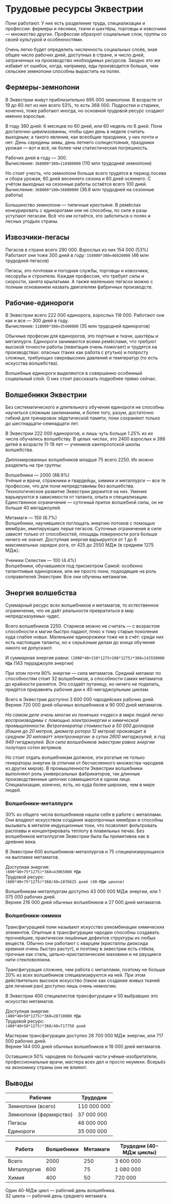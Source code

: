 # Трудовые ресурсы Эквестрии

Пони работают. У них есть разделение труда, специализации и профессии: фермеры и лесники, ткачи и шахтёры, торговцы и извозчики — множество других. Профессии образуют социальные слои, группы со своей культурой и особенностями.

Очень легко будет определить численность социальных слоёв, зная общее число рабочих дней, доступных в стране, и число дней, затраченных на производство необходимых ресурсов. Заодно это же избавит от ошибок, когда, например, еды производится больше, чем сельские земнопони способны вырастить на полях.

## Фермеры-земнопони

В Эквестрии живут приблизительно 695 000 земнопони. В возрасте от 19 до 60 лет из них всего 53%, то есть 368 000. Подростки и старики, конечно, тоже работают иногда, но основной трудовой ресурс создают именно взрослые.

В году 360 дней: 6 месяцев по 60 дней, или 60 недель по 6 дней. Пони достаточно цивилизованны, чтобы один день в неделе считать выходным; а такого явления, как всеобщие праздники, у них почти и нет. День середины зимы, день летнего солнцестояния, праздники урожая — вот и всё, не более чем статистическая погрешность.

Рабочих дней в году — 300.  
Вычисление: `368000*300=110400000` (110 млн трудодней земнопони)  

Но стоит учесть, что земнопони больше всего трудятся в период посева и сбора урожая, 60 дней весеннего сезона и 60 дней осеннего. С учётом выходных на сезонные работы остаётся всего 100 дней.  
Вычисление: `368000*100=36800000` (36.8 млн трудодней на сезонные работы)  

Большинство земнопони — типичные крестьяне. В ремёслах конкурировать с единорогами они не способны, по силе в разы уступают пегасам. Всё что им остаётся, это заботиться о полях и лесных угодьях страны.

## Извозчики-пегасы

Пегасов в стране всего 290 000. Взрослых из них 154 000 (53%)  
Работают они тоже 300 дней в году: `154000*300=46020000` (46 млн трудодней пегасов)  

Пегасы, это почтовая и погодная службы, торговцы и извозчики, лесорубы и строители. Каждая профессия, что требует силы и скорости, занята крылатыми. А также маленьких пегасок можно с полным основанием назвать двигателем фабричных производств.

## Рабочие-единороги

В Эквестрии всего 222 000 единорога, взрослых 118 000. Работают они как и все — 300 дней в году.  
Вычисление: `118000*300=35400000` (35 млн трудодней единорогов)

Обычные професии для единорогов, это портные и ткачи, шахтёры и металлурги. Единороги занимаются всеми ремёслами, что требуют высокой точности работы (левитация очень помогает) и трудятся на производствах: опасных (таких как работа с ртутью) и попросту сложных, требующих сверхвысоких давлений и температур (то есть искусства волшебства).

Волшебные единороги выделяются в совершенно особенный социальный слой. О них стоит рассказать подробнее прямо сейчас.

## Волшебники Эквестрии

Без систематического и длительного обучения единороги не способны научиться сложным заклинаниям, и более того, разум, достаточно гибкий для тренировок эйдетической памяти, пони сохраняют только до шестнадцати-семнадцати лет.

В Эквестрии 222 000 единорогов, и лишь чуть больше 1.25% из их числа обучались волшебству. В целых числах, это 2400 взрослых и 386 детей в возрасте 11-19 лет — учеников кантерлотской школы волшебства.

Дипломированных волшебников младше 75 всего 2250. Их можно разделить на три группы:

Волшебники — 2000 (88.9%)  
Учёные и врачи, стражники и гвардейцы, химики и металлурги — все те профессии, что для пони непредставимы без волшебства. Технологическое развитие Эквестрии держится на них. Умения варьируются в зависимости от таланта, опыта и специализации. Единственное ограничение — суточный приток волшебной силы, он не больше 40 мегаджоулей.

Метамаги — 150 (6.7%)  
Волшебники, научившиеся поглощать энергию потоков с помощью мембран, имитирующих перья пегасов. Суточные ограничения в силе зависят только от способностей, площадь поверхности рога больше ничего не значит. Доступная энергия варьируется от 1 до 6 максимальных зарядок рога, от 425 до 2550 МДж (в среднем 1275 МДж).

Ученики Селестии — 100 (4.4%)  
Волшебники, обучавшиеся под присмотром Самой: особенно талантливые единорожки, или же просто пони, подходящие на роль соправителей Эквестрии. Все они обучены метамагии.

## Энергия волшебства

Суммарный ресурс всех волшебников и метамагов, то естественное ограничение, что не даёт реальности превратиться в мир непредсказуемых чудес.

Всего волшебников 2250. Стариков можно не считать — с возрастом способности к магии быстро падают, плюс к тому старые поколения куда слабее новых. Маленькие единорожики тоже не в счёт: среди них есть настоящие таланты, но к серьёзным делам до конца обучения никого не допускают.

И суммарная энергия равна: `(2000*40+150*1275+100*1275)*360=143550000 МДж` (143 терраджоуля энергии)

При этом почти 80% энергии — сила метамагов. Средний метамаг по способностям стоит 32 волшебников, а способности самих метамагов до крайности разнятся. Это создаёт путаницу, но ничего не поделать, придётся приравнять рабочие дни к 40-мегаджоульным циклам.

Всего в Эквестрии доступно 3 600 000 чародейских рабочих дней.  
Вернее 720 000 дней обычных волшебников и 90 000 дней метамагов.  

_На самом деле очень многие из понячьих «чудес» в мире людей легко воспроизводимы с помощью электроэнергии и химической промышленности. Ветрогенератор стоимостью в 50 000 долларов (башня до 20 метров, диаметр ротора 12 метров) производит в среднем 30 киловатт электроэнергии: в сутки 2600 мегаджоулей, в год 949 гигаджоулей. Вся сила волшебников эквестрии равна энергии полутора сотен ветряков._

Но стоит отдать волшебникам должное, эти рогатые не только генераторы энергии (в отличии от бесчисленного множества чародеев из других миров). В промышленности Эквестрии волшебники выполняют роль универсальных фабрикаторов, так длинные производственные цепочки совмещаются в одном лице. Специализации, конечно, есть, но куда более широкие, чем в мире людей.

### Волшебники-металлурги

30% из общего числа волшебников нашли себя в работе с металлами. Они владеют искусством создания жаропрочных мембран и способны вызывать в металле индукционные токи, что позволяет фильтровать расплавы и концентрировать теплоту в плавильных печах. Без волшебников металлургия Эквестрии была бы примитивна как в древние века.

В Эквестрии 600 волшебников-металлургов и 75 специализирующихся на выплавке метамагов.

Доступная энергия:  
`(600*40+75*1275)*360=43065000 МДж`  
Трудовой ресурс:  
`(600*40+75*1275)*360/40=1076625 дней (40-МДж циклов)`  

Волшебникам-металлургам доступно 43 000 000 МДж энергии, или 1 075 000 рабочих дней.  
Вернее 216 000 дней обычных волшебников и 27 000 дней метамагов.  

### Волшебники-химики

Трансфигурацией пони называют искусство рекомбинации химических элементов. Опытные в трансфигурации чародеи способны создавать прочнейшие, практически лишённые дефектов структуры из любых веществ. Обычно они работают с кварцем (кристаллы диоксида кремния очень быстро растут), и поэтому в эквестрии есть стёкла, прочные как сталь, цельно-кристаллические маховики и не рвущиеся нити стекловолокна.

Трансфигурация сложнее, чем работа с металлами, поэтому не больше 20% из всех волшебников специализируются на ней. При этом действительно высокое искусство (такое как создание живых тканей для лечения ран) доступно лишь очень немногим.

В Эквестрии 400 специалистов трансфигурации и 50 выбравших это искусство метамагов.

Доступная энергия:  
`(400*40+50*1275)*360=28710000 МДж`  
Трудовой ресурс:  
`(400*40+50*1275)*360/40=717750 дней`  

Мастерам трансфигурации доступно 28 700 000 МДж энергии, или 717 500 рабочих дней.  
Вернее 144 000 дней обычных волшебников и 18 000 дней метамагов.  

Оставшиеся 50% чародеев по большей части учёные-изобретатели, профессиональные врачи, мастера всех дел и просто неумехи. Всерьёз на экономику страны они не влияют.

## Выводы

Рабочие                | Трудодни
---------------------- | ------------
Земнопони (всего)      | 110 000 000
Земнопони (фермерство) |  37 000 000
Пегасы                 |  46 000 000
Единороги              |  35 000 000

Работа          | Волшебники | Метамаги | Трудодни (40-МДж циклы)
--------------- | ---------- | -------- | ---------
Всего           | 2000       | 250      | 3 600 000
Металлургия     | 600        | 75       | 1 080 000
Химия           | 400        | 50       | 720 000

Один 40-МДж цикл — рабочий день волшебника.  
32 цикла — рабочий день среднего метамага.  

